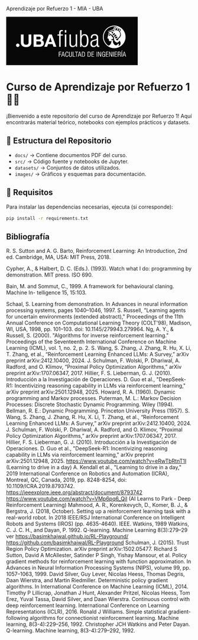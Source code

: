 Aprendizaje por Refuerzo 1 - MIA - UBA

![Logo](images/logo_fiuba.png)


# Curso de Aprendizaje por Refuerzo 1 📘🤖
¡Bienvenido a este repositorio del curso de Aprendizaje por Refuerzo 1! Aquí encontrarás material teórico, notebooks con ejemplos prácticos y datasets.


## 📂 Estructura del Repositorio
- `docs/` → Contiene documentos PDF del curso.
- `src/` → Código fuente y notebooks de Jupyter.
- `datasets/` → Conjuntos de datos utilizados.
- `images/` → Gráficos y esquemas para documentación.


## 📜 Requisitos
Para instalar las dependencias necesarias, ejecuta (si corresponde):
```bash
pip install -r requirements.txt
```
## Bibliografía
R. S. Sutton and A. G. Barto, Reinforcement Learning: An Introduction, 2nd ed. Cambridge, MA, USA: MIT Press, 2018.

Cypher, A., & Halbert, D. C. (Eds.). (1993). Watch what I do: programming by demonstration. MIT press. ISO 690.

Bain, M. and Sommut, C., 1999. A framework for behavioural claning. Machine In- telligence 15, 15:103.

Schaal, S. Learning from demonstration. In Advances in neural information processing systems, pages 1040–1046, 1997. 
S. Russell, "Learning agents for uncertain environments (extended abstract)," Proceedings of the 11th Annual Conference on Computational Learning Theory (COLT'98), Madison, WI, USA, 1998, pp. 101–103. doi: 10.1145/279943.279964.
Ng, A. Y., & Russell, S. (2000). "Algorithms for inverse reinforcement learning." Proceedings of the Seventeenth International Conference on Machine Learning (ICML), vol. 1, no. 2, p. 2.
S. Wang, S. Zhang, J. Zhang, R. Hu, X. Li, T. Zhang, et al., “Reinforcement Learning Enhanced LLMs: A Survey,” arXiv preprint arXiv:2412.10400, 2024.
J. Schulman, F. Wolski, P. Dhariwal, A. Radford, and O. Klimov, “Proximal Policy Optimization Algorithms,” arXiv preprint arXiv:1707.06347, 2017.
Hillier, F. S. Lieberman, G. J. (2010). Introducción a la Investigación de Operaciones.
D. Guo et al., "DeepSeek-R1: Incentivizing reasoning capability in LLMs via reinforcement learning," arXiv preprint arXiv:2501.12948, 2025.
Howard, R. A. (1960). Dynamic programming and Markov processes.
Puterman, M. L.: Markov Decision Processes: Discrete Stochastic Dynamic Programming. Wiley (1994).
Bellman, R. E.: Dynamic Programming. Princeton University Press (1957).
S. Wang, S. Zhang, J. Zhang, R. Hu, X. Li, T. Zhang, et al., “Reinforcement Learning Enhanced LLMs: A Survey,” arXiv preprint arXiv:2412.10400, 2024.
J. Schulman, F. Wolski, P. Dhariwal, A. Radford, and O. Klimov, “Proximal Policy Optimization Algorithms,” arXiv preprint arXiv:1707.06347, 2017.
Hillier, F. S. Lieberman, G. J. (2010). Introducción a la Investigación de Operaciones.
D. Guo et al., "DeepSeek-R1: Incentivizing reasoning capability in LLMs via reinforcement learning," arXiv preprint arXiv:2501.12948, 2025.
https://www.youtube.com/watch?v=eRwTbRtnT1I (Learning to drive in a day)
A. Kendall et al., "Learning to drive in a day," 2019 International Conference on Robotics and Automation (ICRA), Montreal, QC, Canada, 2019, pp. 8248-8254, doi: 10.1109/ICRA.2019.8793742. https://ieeexplore.ieee.org/abstract/document/8793742
https://www.youtube.com/watch?v=VMp6pq6_QjI (AI Learns to Park - Deep Reinforcement Learning)
Mahmood, A. R., Korenkevych, D., Komer, B. J., & Bergstra, J. (2018, October). Setting up a reinforcement learning task with a real-world robot. In 2018 IEEE/RSJ International Conference on Intelligent Robots and Systems (IROS) (pp. 4635-4640). IEEE.
Watkins, 1989
Watkins, C. J. C. H., and Dayan, P. 1992. Q-learning. Machine Learning 8(3):279–29 ver
https://basimkhajwal.github.io/RL-Playground/
https://github.com/basimkhajwal/RL-Playground
Schulman, J. (2015). Trust Region Policy Optimization. arXiv preprint arXiv:1502.05477.
Richard S Sutton, David A McAllester, Satinder P Singh, Yishay Mansour, et al. Policy gradient methods for reinforcement learning with function approximation. In Advances in Neural Information Processing Systems (NIPS), volume 99, pp. 1057–1063, 1999. 
David Silver, Guy Lever, Nicolas Heess, Thomas Degris, Daan Wierstra, and Martin Riedmiller. Deterministic policy gradient algorithms. In International Conference on Machine Learning (ICML), 2014. 
Timothy P Lillicrap, Jonathan J Hunt, Alexander Pritzel, Nicolas Heess, Tom Erez, Yuval Tassa, David Silver, and Daan Wierstra. Continuous control with deep reinforcement learning. International Conference on Learning Representations (ICLR), 2016. 
Ronald J Williams. Simple statistical gradient-following algorithms for connectionist reinforcement learning. Machine learning, 8(3-4):229–256, 1992. 
Christopher JCH Watkins and Peter Dayan. Q-learning. Machine learning, 8(3-4):279–292, 1992. 
